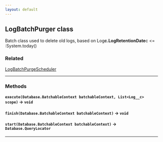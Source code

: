 ```yaml
---
layout: default
---
```


## LogBatchPurger class

Batch class used to delete old logs, based on Log**c.LogRetentionDate**c <= :System.today()

### Related

[LogBatchPurgeScheduler](LogBatchPurgeScheduler)

---

### Methods

#### `execute(Database.BatchableContext batchableContext, List<Log__c> scope)` → `void`

#### `finish(Database.BatchableContext batchableContext)` → `void`

#### `start(Database.BatchableContext batchableContext)` → `Database.QueryLocator`

---
